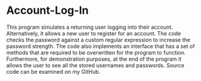 # Account-Log-In

This program simulates a returning user logging into their account. Alternatively, it allows a new user to register for an account. The code 
checks the password against a custom regular expression to increase the password strength. The code also implements an interface that has a set of methods that 
are required to be overwritten for the program to function. Furthermore, for demonstration purposes, at the end of the program it allows the user to 
see all the stored usernames and passwords. Source code can be examined on my GitHub. 
